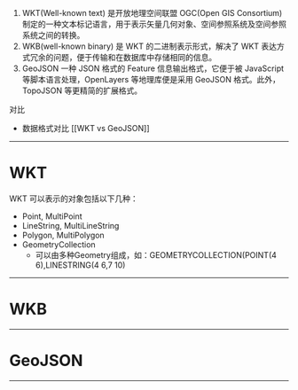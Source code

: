 1. WKT(Well-known text) 是开放地理空间联盟 OGC(Open GIS Consortium) 制定的一种文本标记语言，用于表示矢量几何对象、空间参照系统及空间参照系统之间的转换。
2. WKB(well-known binary) 是 WKT 的二进制表示形式，解决了 WKT 表达方式冗余的问题，便于传输和在数据库中存储相同的信息。
3. GeoJSON 一种 JSON 格式的 Feature 信息输出格式，它便于被 JavaScript 等脚本语言处理，OpenLayers 等地理库便是采用 GeoJSON 格式。此外，TopoJSON 等更精简的扩展格式。

对比
- 数据格式对比 [[WKT vs GeoJSON]]


---

# WKT

WKT 可以表示的对象包括以下几种：

- Point, MultiPoint
- LineString, MultiLineString
- Polygon, MultiPolygon
- GeometryCollection
	- 可以由多种Geometry组成，如：GEOMETRYCOLLECTION(POINT(4 6),LINESTRING(4 6,7 10)

---

# WKB

---

# GeoJSON


---
